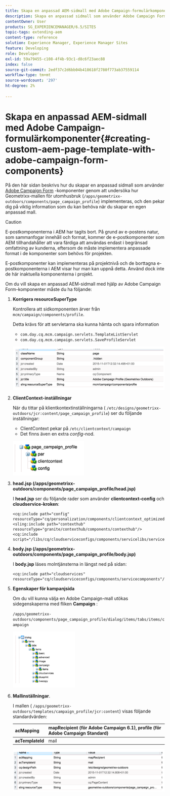 ```yaml
---
title: Skapa en anpassad AEM-sidmall med Adobe Campaign-formulärkomponenter
description: Skapa en anpassad sidmall som använder Adobe Campaign Form-komponenter
contentOwner: User
products: SG_EXPERIENCEMANAGER/6.5/SITES
topic-tags: extending-aem
content-type: reference
solution: Experience Manager, Experience Manager Sites
feature: Developing
role: Developer
exl-id: 59a79455-c108-4f4b-93c1-d8c6f23aec88
index: false
source-git-commit: 2edf37c2d6bb04b418618f2780f773ab37559114
workflow-type: tm+mt
source-wordcount: '297'
ht-degree: 2%

---
```



# Skapa en anpassad AEM-sidmall med Adobe Campaign-formulärkomponenter{#creating-custom-aem-page-template-with-adobe-campaign-form-components}

På den här sidan beskrivs hur du skapar en anpassad sidmall som använder [Adobe Campaign Form](/help/sites-authoring/adobe-campaign-components.md) -komponenter genom att undersöka hur Geometrixx-mallen för utomhusbruk (`/apps/geometrixx-outdoors/components/page_campaign_profile`) implementeras, och den pekar dig på viktig information som du kan behöva när du skapar en egen anpassad mall.

>[!CAUTION]
>
>E-postkomponenterna i AEM har tagits bort. På grund av e-postens natur, som sammanfogar innehåll och format, kommer de e-postkomponenter som AEM tillhandahåller att vara färdiga att användas endast i begränsad omfattning av kunderna, eftersom de måste implementera anpassade format i de komponenter som behövs för projekten.
>
>E-postkomponenter kan implementeras på projektnivå och de borttagna e-postkomponenterna i AEM visar hur man kan uppnå detta. Använd dock inte de här inaktuella komponenterna i projekt.


Om du vill skapa en anpassad AEM-sidmall med hjälp av Adobe Campaign Form-komponenter måste du ha följande:

1. **Korrigera resourceSuperType**

   Kontrollera att sidkomponenten ärver från `mcm/campaign/components/profile`.

   Detta krävs för att servletarna ska kunna hämta och spara information

   * `com.day.cq.mcm.campaign.servlets.TemplateListServlet`
   * `com.day.cq.mcm.campaign.servlets.SaveProfileServlet`

   ![chlimage_1-201](assets/chlimage_1-201.png)

1. **ClientContext-inställningar**

   När du tittar på klientkontextinställningarna ( `/etc/designs/geometrixx-outdoors/jcr:content/page_campaign_profile`) ser du följande inställningar:

   * ClientContext pekar på `/etc/clientcontext/campaign`
   * Det finns även en extra *config*-nod.

   ![chlimage_1-202](assets/chlimage_1-202.png)

1. **head.jsp (/apps/geometrixx-outdoors/components/page_campaign_profile/head.jsp)**

   I **head.jsp** ser du följande rader som använder **clientcontext-config** och **cloudservice-kroken**:

   ```
   <cq:include path="config" resourceType="cq/personalization/components/clientcontext_optimized/config"/>
   <sling:include path="contexthub" resourceType="granite/contexthub/components/contexthub"/>
   <cq:include script="/libs/cq/cloudserviceconfigs/components/servicelibs/servicelibs.jsp"/>
   ```

1. **body.jsp (/apps/geometrixx-outdoors/components/page_campaign_profile/body.jsp)**

   I **body.jsp** läses molntjänsterna in längst ned på sidan:

   ```
   <cq:include path="cloudservices" resourceType="cq/cloudserviceconfigs/components/servicecomponents"/>
   ```

1. **Egenskaper för kampanjsida**

   Om du vill kunna välja en Adobe Campaign-mall utökas sidegenskaperna med fliken **Campaign** :

   `/apps/geometrixx-outdoors/components/page_campaign_profile/dialog/items/tabs/items/campaign`

   ![chlimage_1-203](assets/chlimage_1-203.png)

1. **Mallinställningar**.

   I mallen ( `/apps/geometrixx-outdoors/templates/campaign_profile/jcr:content`) visas följande standardvärden:

   | **acMapping** | mapRecipient (för Adobe Campaign 6.1), profile (för Adobe Campaign Standard) |
   |---|---|
   | **acTemplateId** | mail |

   ![chlimage_1-204](assets/chlimage_1-204.png)
